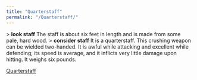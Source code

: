 ```yaml
---
title: "Quarterstaff"
permalink: "/Quarterstaff/"
---
```


\> **look staff**
The staff is about six feet in length and is made from some pale, hard
wood.
\> **consider staff**
It is a quarterstaff.
This crushing weapon can be wielded two-handed.
It is awful while attacking and excellent while defending; its speed is
average, and it inflicts very little damage upon hitting.
It weighs six pounds.

[Quarterstaff](Category:_Smiting_weapons "wikilink")